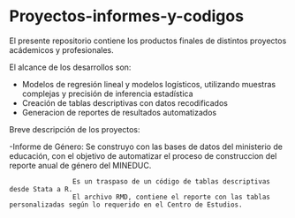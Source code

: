 # Proyectos-informes-y-codigos
El presente repositorio contiene los productos finales de distintos proyectos acádemicos y profesionales.

El alcance de los desarrollos son:
- Modelos de regresión lineal y modelos logísticos, utilizando muestras complejas y precisión de inferencia estadística
- Creación de tablas descriptivas con datos recodificados
- Generacion de reportes de resultados automatizados


Breve descripción de los proyectos:

-Informe de Género: Se construyo con las bases de datos del ministerio de educación, con el objetivo de automatizar el proceso de construccion del reporte anual de                         género del MINEDUC.

                    Es un traspaso de un código de tablas descriptivas desde Stata a R.
                    El archivo RMD, contiene el reporte con las tablas personalizadas según lo requerido en el Centro de Estudios.
